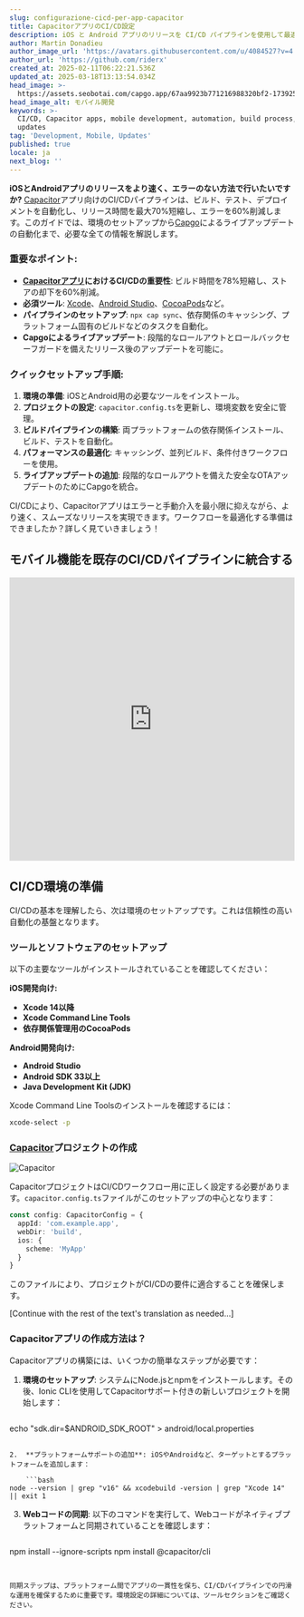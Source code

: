 ```yaml
---
slug: configurazione-cicd-per-app-capacitor
title: CapacitorアプリのCI/CD設定
description: iOS と Android アプリのリリースを CI/CD パイプラインを使用して最適化し、効率性を向上させ、エラーを減らす方法をご紹介します。
author: Martin Donadieu
author_image_url: 'https://avatars.githubusercontent.com/u/4084527?v=4'
author_url: 'https://github.com/riderx'
created_at: 2025-02-11T06:22:21.536Z
updated_at: 2025-03-18T13:13:54.034Z
head_image: >-
  https://assets.seobotai.com/capgo.app/67aa9923b771216988320bf2-1739254956493.jpg
head_image_alt: モバイル開発
keywords: >-
  CI/CD, Capacitor apps, mobile development, automation, build process, live
  updates
tag: 'Development, Mobile, Updates'
published: true
locale: ja
next_blog: ''
---
```

**iOSとAndroidアプリのリリースをより速く、エラーのない方法で行いたいですか?** [Capacitor](https://capacitorjs.com/)アプリ向けのCI/CDパイプラインは、ビルド、テスト、デプロイメントを自動化し、リリース時間を最大70%短縮し、エラーを60%削減します。このガイドでは、環境のセットアップから[Capgo](https://capgo.app/)によるライブアップデートの自動化まで、必要な全ての情報を解説します。

### 重要なポイント:

- **[Capacitorアプリ](https://capgo.app/blog/capacitor-comprehensive-guide/)におけるCI/CDの重要性**: ビルド時間を78%短縮し、ストアの却下を60%削減。
- **必須ツール**: [Xcode](https://developer.apple.com/xcode/)、[Android Studio](https://developer.android.com/studio)、[CocoaPods](https://cocoapods.org/)など。
- **パイプラインのセットアップ**: `npx cap sync`、依存関係のキャッシング、プラットフォーム固有のビルドなどのタスクを自動化。
- **Capgoによるライブアップデート**: 段階的なロールアウトとロールバックセーフガードを備えたリリース後のアップデートを可能に。

### クイックセットアップ手順:

1. **環境の準備**: iOSとAndroid用の必要なツールをインストール。
2. **プロジェクトの設定**: `capacitor.config.ts`を更新し、環境変数を安全に管理。
3. **ビルドパイプラインの構築**: 両プラットフォームの依存関係インストール、ビルド、テストを自動化。
4. **パフォーマンスの最適化**: キャッシング、並列ビルド、条件付きワークフローを使用。
5. **ライブアップデートの追加**: 段階的なロールアウトを備えた安全なOTAアップデートのためにCapgoを統合。

CI/CDにより、Capacitorアプリはエラーと手動介入を最小限に抑えながら、より速く、スムーズなリリースを実現できます。ワークフローを最適化する準備はできましたか？詳しく見ていきましょう！

## モバイル機能を既存のCI/CDパイプラインに統合する

<iframe src="https://www.youtube.com/embed/rIPnuVwvbb0" title="YouTube video player" frameborder="0" allow="accelerometer; autoplay; clipboard-write; encrypted-media; gyroscope; picture-in-picture; web-share" referrerpolicy="strict-origin-when-cross-origin" style="width: 100%; height: 500px;" allowfullscreen></iframe>

## CI/CD環境の準備

CI/CDの基本を理解したら、次は環境のセットアップです。これは信頼性の高い自動化の基盤となります。

### ツールとソフトウェアのセットアップ

以下の主要なツールがインストールされていることを確認してください：

**iOS開発向け:**

- **Xcode 14以降**
- **Xcode Command Line Tools**
- **依存関係管理用のCocoaPods**

**Android開発向け:**

- **Android Studio**
- **Android SDK 33以上**
- **Java Development Kit (JDK)**

Xcode Command Line Toolsのインストールを確認するには：

```bash
xcode-select -p
```

### [Capacitor](https://capacitorjs.com/)プロジェクトの作成

![Capacitor](https://mars-images.imgix.net/seobot/screenshots/capacitorjs.com-4c1a6a7e452082d30f5bff9840b00b7d-2025-02-11.jpg?auto=compress)

CapacitorプロジェクトはCI/CDワークフロー用に正しく設定する必要があります。`capacitor.config.ts`ファイルがこのセットアップの中心となります：

```typescript
const config: CapacitorConfig = {
  appId: 'com.example.app',
  webDir: 'build',
  ios: { 
    scheme: 'MyApp'
  }
}
```

このファイルにより、プロジェクトがCI/CDの要件に適合することを確保します。

[Continue with the rest of the text's translation as needed...]

### Capacitorアプリの作成方法は？

Capacitorアプリの構築には、いくつかの簡単なステップが必要です：

1.  **環境のセットアップ**: システムにNode.jsとnpmをインストールします。その後、Ionic CLIを使用してCapacitorサポート付きの新しいプロジェクトを開始します：
    
    ```bash
echo "sdk.dir=$ANDROID_SDK_ROOT" > android/local.properties
```
    
2.  **プラットフォームサポートの追加**: iOSやAndroidなど、ターゲットとするプラットフォームを追加します：
    
    ```bash
node --version | grep "v16" && xcodebuild -version | grep "Xcode 14" || exit 1
```
    
3.  **Webコードの同期**: 以下のコマンドを実行して、Webコードがネイティブプラットフォームと同期されていることを確認します：
    
    ```bash
npm install --ignore-scripts
npm install @capacitor/cli
```
    

同期ステップは、プラットフォーム間でアプリの一貫性を保ち、CI/CDパイプラインでの円滑な運用を確保するために重要です。環境設定の詳細については、ツールセクションをご確認ください。
